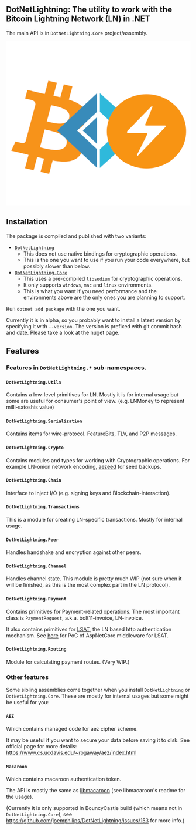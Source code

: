 ## DotNetLightning: The utility to work with the Bitcoin Lightning Network (LN) in .NET

The main API is in `DotNetLightning.Core` project/assembly.

![logo](./docs/img/logo.png)

## Installation

The package is compiled and published with two variants:

* [`DotNetLightning`](https://www.nuget.org/packages/DotNetLightning/)
  * This does not use native bindings for cryptographic operations.
  * This is the one you want to use if you run your code everywhere, but possibly slower than below.
* [`DotNetLightning.Core`](https://www.nuget.org/packages/DotNetLightning.Core/)
  * This uses a pre-compiled `libsodium` for cryptographic operations.
  * It only supports `windows`, `mac` and `linux` environments.
  * This is what you want if you need performance and the environments above are the only ones you are planning to support.

Run `dotnet add package` with the one you want.

Currently it is in alpha, so you probably want to install a latest version by specifying it with `--version`.
The version is prefixed with git commit hash and date. Please take a look at the nuget page.

## Features

### Features in `DotNetLightning.*` sub-namespaces.

#### `DotNetLightning.Utils`

Contains a low-level primitives for LN.
Mostly it is for internal usage but some are useful for consumer's point of view.
(e.g. LNMoney to represent milli-satoshis value)

#### `DotNetLightning.Serialization`

Contains items for wire-protocol. FeatureBits, TLV, and P2P messages.

#### `DotNetLightning.Crypto`

Contains modules and types for working with Cryptographic operations.
For example LN-onion network encoding, [aezeed](https://github.com/lightningnetwork/lnd/tree/master/aezeed) for seed
backups.

#### `DotNetLightning.Chain`

Interface to inject I/O (e.g. signing keys and Blockchain-interaction).

#### `DotNetLightning.Transactions`

This is a module for creating LN-specific transactions. Mostly for internal usage.

#### `DotNetLightning.Peer`

Handles handshake and encryption against other peers.

####  `DotNetLightning.Channel`

Handles channel state.
This module is pretty much WIP (not sure when it will be finished, as this is the most complex part in the LN protocol).

#### `DotNetLightning.Payment`

Contains primitives for Payment-related operations. The most important class is `PaymentRequest`,
a.k.a. bolt11-invoice, LN-invoice.

It also contains primitives for [LSAT](https://github.com/lightninglabs/LSATI), the LN based http authentication mechanism.
See [here](https://github.com/joemphilips/LSATAuthentication) for PoC of AspNetCore middleware for LSAT.

#### `DotNetLightning.Routing`

Module for calculating payment routes. (Very WIP.)

### Other features

Some sibling assemblies come together when you install `DotNetLightning` or `DotNetLightning.Core`. These are mostly for internal usages but some might be useful for you:

#### `AEZ`

Which contains managed code for aez cipher scheme.

It may be useful if you want to secure your data before saving it to disk.
See official page for more details: https://www.cs.ucdavis.edu/~rogaway/aez/index.html

#### `Macaroon`

Which contains macaroon authentication token.

The API is mostly the same as [libmacaroon](https://github.com/rescrv/libmacaroons) (see libmacaroon's readme for the
usage).

(Currently it is only supported in BouncyCastle build (which means not in `DotNetLightning.Core`),
see https://github.com/joemphilips/DotNetLightning/issues/153 for more info.)

